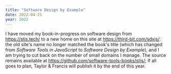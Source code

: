 ```yaml
---
title: "Software Design by Example"
date: 2022-04-21
year: 2022
---
```


I have moved my book-in-progress on software design from https://stjs.tech/
to a new home on this site at <https://third-bit.com/sdxjs/>:
the old site's name no longer matched the book's title
(which has changed from *Software Tools in JavaScript* to *Software Design by Example*),
and I am trying to cut back on the number of small domains I manage.
The source remains available at <https://github.com/software-tools-books/stjs/>;
if all goes to plan,
Taylor & Francis will publish it by the end of this year.

